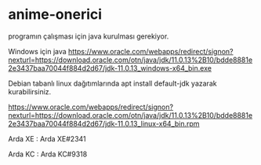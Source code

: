 # anime-onerici
programın çalışması için java kurulması gerekiyor.

Windows için java
https://www.oracle.com/webapps/redirect/signon?nexturl=https://download.oracle.com/otn/java/jdk/11.0.13%2B10/bdde8881e2e3437baa70044f884d2d67/jdk-11.0.13_windows-x64_bin.exe

Debian tabanlı linux dağıtımlarında apt install default-jdk yazarak kurabilirsiniz.

https://www.oracle.com/webapps/redirect/signon?nexturl=https://download.oracle.com/otn/java/jdk/11.0.13%2B10/bdde8881e2e3437baa70044f884d2d67/jdk-11.0.13_linux-x64_bin.rpm

Arda XE : Arda XE#2341

Arda KC : Arda KC#9318
